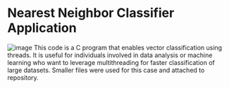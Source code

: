 # Nearest Neighbor Classifier Application
![image](https://github.com/KSK1440/Nearest-Neighbor-Classifier/assets/157995851/60d49c62-6bfe-43bf-973d-32d179c29212)
This code is a C program that enables vector classification using threads.
It is useful for individuals involved in data analysis or machine learning who want to leverage multithreading for faster classification of large datasets.
Smaller files were used for this case and attached to repository.
